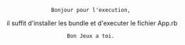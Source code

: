 
                  Bonjour pour l'execution, 

il suffit d'installer les bundle et d'executer le fichier App.rb

                       Bon Jeux a toi.
